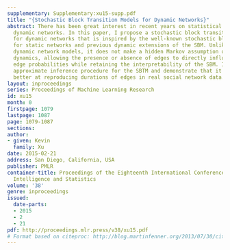 ```yaml
---
supplementary: Supplementary:xu15-supp.pdf
title: "{Stochastic Block Transition Models for Dynamic Networks}"
abstract: There has been great interest in recent years on statistical models for
  dynamic networks. In this paper, I propose a stochastic block transition model (SBTM)
  for dynamic networks that is inspired by the well-known stochastic block model (SBM)
  for static networks and previous dynamic extensions of the SBM. Unlike most existing
  dynamic network models, it does not make a hidden Markov assumption on the edge-level
  dynamics, allowing the presence or absence of edges to directly influence future
  edge probabilities while retaining the interpretability of the SBM. I derive an
  approximate inference procedure for the SBTM and demonstrate that it is significantly
  better at reproducing durations of edges in real social network data.
layout: inproceedings
series: Proceedings of Machine Learning Research
id: xu15
month: 0
firstpage: 1079
lastpage: 1087
page: 1079-1087
sections: 
author:
- given: Kevin
  family: Xu
date: 2015-02-21
address: San Diego, California, USA
publisher: PMLR
container-title: Proceedings of the Eighteenth International Conference on Artificial
  Intelligence and Statistics
volume: '38'
genre: inproceedings
issued:
  date-parts:
  - 2015
  - 2
  - 21
pdf: http://proceedings.mlr.press/v38/xu15.pdf
# Format based on citeproc: http://blog.martinfenner.org/2013/07/30/citeproc-yaml-for-bibliographies/
---
```

